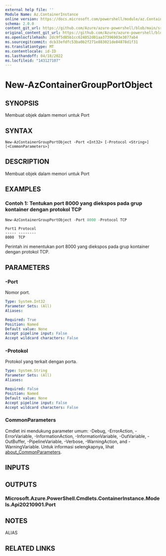 ```yaml
---
external help file: ''
Module Name: Az.ContainerInstance
online version: https://docs.microsoft.com/powershell/module/az.ContainerInstance/new-AzContainerGroupPortObject
schema: 2.0.0
content_git_url: https://github.com/Azure/azure-powershell/blob/main/src/ContainerInstance/help/New-AzContainerGroupPortObject.md
original_content_git_url: https://github.com/Azure/azure-powershell/blob/main/src/ContainerInstance/help/New-AzContainerGroupPortObject.md
ms.openlocfilehash: 2dc9f5d85b1cc624052d01aa37396903e3077ab4
ms.sourcegitcommit: dcb33efdfc53ba0b2f271e883021de84878d1f31
ms.translationtype: MT
ms.contentlocale: id-ID
ms.lasthandoff: 04/18/2022
ms.locfileid: "143127107"
---
```

# New-AzContainerGroupPortObject

## SYNOPSIS
Membuat objek dalam memori untuk Port

## SYNTAX

```
New-AzContainerGroupPortObject -Port <Int32> [-Protocol <String>] [<CommonParameters>]
```

## DESCRIPTION
Membuat objek dalam memori untuk Port

## EXAMPLES

### Contoh 1: Tentukan port 8000 yang diekspos pada grup kontainer dengan protokol TCP
```powershell
New-AzContainerGroupPortObject -Port 8000 -Protocol TCP
```

```output
Port1 Protocol
----- --------
8000  TCP
```

Perintah ini menentukan port 8000 yang diekspos pada grup kontainer dengan protokol TCP.

## PARAMETERS

### -Port
Nomor port.

```yaml
Type: System.Int32
Parameter Sets: (All)
Aliases:

Required: True
Position: Named
Default value: None
Accept pipeline input: False
Accept wildcard characters: False
```

### -Protokol
Protokol yang terkait dengan porta.

```yaml
Type: System.String
Parameter Sets: (All)
Aliases:

Required: False
Position: Named
Default value: None
Accept pipeline input: False
Accept wildcard characters: False
```

### CommonParameters
Cmdlet ini mendukung parameter umum: -Debug, -ErrorAction, -ErrorVariable, -InformationAction, -InformationVariable, -OutVariable, -OutBuffer, -PipelineVariable, -Verbose, -WarningAction, and -WarningVariable. Untuk informasi selengkapnya, lihat [about_CommonParameters](http://go.microsoft.com/fwlink/?LinkID=113216).

## INPUTS

## OUTPUTS

### Microsoft.Azure.PowerShell.Cmdlets.ContainerInstance.Models.Api20210901.Port

## NOTES

ALIAS

## RELATED LINKS

